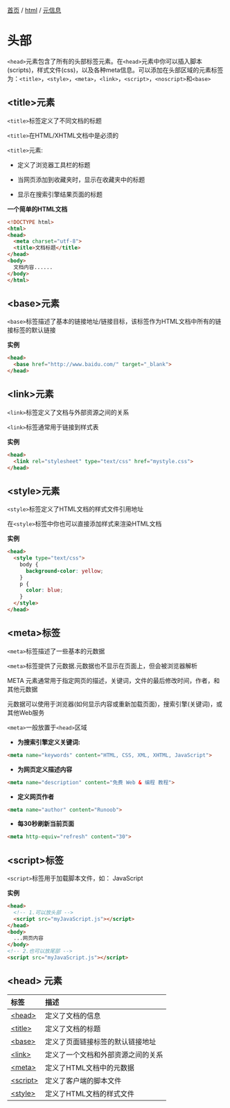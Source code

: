 [首页](/) / [html](/html/) / [元信息](/html/meta)

# 头部

`<head>`元素包含了所有的头部标签元素。在`<head>`元素中你可以插入脚本(scripts)，样式文件(css)，以及各种meta信息。可以添加在头部区域的元素标签为：`<title>`，`<style>`，`<meta>`，`<link>`，`<script>`，`<noscript>`和`<base>`

## \<title>元素

`<title>`标签定义了不同文档的标题

`<title>`在HTML/XHTML文档中是必须的

`<title>`元素:

* 定义了浏览器工具栏的标题

* 当网页添加到收藏夹时，显示在收藏夹中的标题

* 显示在搜索引擎结果页面的标题

**一个简单的HTML文档**

```html
<!DOCTYPE html>
<html>
<head> 
  <meta charset="utf-8"> 
  <title>文档标题</title>
</head>
<body>
  文档内容......
</body>
</html>
```

## \<base>元素

`<base>`标签描述了基本的链接地址/链接目标，该标签作为HTML文档中所有的链接标签的默认链接

**实例**

```html
<head>
  <base href="http://www.baidu.com/" target="_blank">
</head>
```

## \<link>元素

`<link>`标签定义了文档与外部资源之间的关系

`<link>`标签通常用于链接到样式表

**实例**

```html
<head>
  <link rel="stylesheet" type="text/css" href="mystyle.css">
</head>
```

## \<style>元素

`<style>`标签定义了HTML文档的样式文件引用地址

在`<style>`标签中你也可以直接添加样式来渲染HTML文档

**实例**

```html
<head>
  <style type="text/css">
    body {
      background-color: yellow;
    }
    p {
      color: blue;
    }
  </style>
</head>
```

## \<meta>标签

`<meta>`标签描述了一些基本的元数据

`<meta>`标签提供了元数据.元数据也不显示在页面上，但会被浏览器解析

META 元素通常用于指定网页的描述，关键词，文件的最后修改时间，作者，和其他元数据

元数据可以使用于浏览器(如何显示内容或重新加载页面)，搜索引擎(关键词)，或其他Web服务

`<meta>`一般放置于`<head>`区域

*   **为搜索引擎定义关键词:**

```html
<meta name="keywords" content="HTML, CSS, XML, XHTML, JavaScript">
```

*   **为网页定义描述内容**

```html
<meta name="description" content="免费 Web & 编程 教程">
```

*   **定义网页作者**

```html
<meta name="author" content="Runoob">
```

*   **每30秒刷新当前页面**

```html
<meta http-equiv="refresh" content="30">
```

## \<script>标签

`<script>`标签用于加载脚本文件，如： JavaScript

**实例**

```html
<head>
  <!-- 1.可以放头部 -->
  <script src="myJavaScript.js"></script>
</head>
<body>
  ...网页内容
</body>
<!-- 2.也可以放尾部 -->
<script src="myJavaScript.js"></script>

```

## \<head> 元素

|标签|描述|
|:---|:---|
|[\<head>](https://www.w3cschool.cn/htmltags/tag-head.html)|定义了文档的信息|
|[\<title>](https://www.w3cschool.cn/htmltags/tag-title.html)|定义了文档的标题|
|[\<base>](https://www.w3cschool.cn/htmltags/tag-base.html)|定义了页面链接标签的默认链接地址|
|[\<link>](https://www.w3cschool.cn/htmltags/tag-link.html)|定义了一个文档和外部资源之间的关系|
|[\<meta>](https://www.w3cschool.cn/htmltags/tag-meta.html)|定义了HTML文档中的元数据|
|[\<script>](https://www.w3cschool.cn/htmltags/tag-script.html)|定义了客户端的脚本文件|
|[\<style>](https://www.w3cschool.cn/htmltags/tag-style.html)|定义了HTML文档的样式文件|
